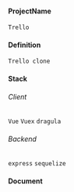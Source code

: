 #### ProjectName

`Trello`

#### Definition

`Trello clone`

#### Stack

###### Client

`Vue` `Vuex` `dragula`

###### Backend

`express` `sequelize`

#### Document

